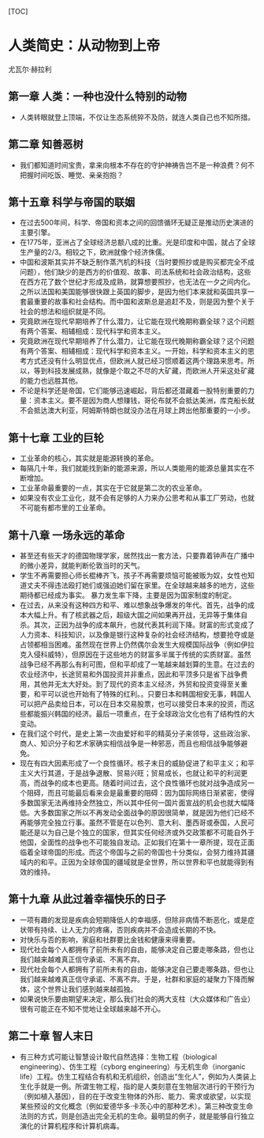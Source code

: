 [TOC]

# 人类简史：从动物到上帝
尤瓦尔·赫拉利

## 第一章 人类：一种也没什么特别的动物
- 人类转眼就登上顶端，不仅让生态系统猝不及防，就连人类自己也不知所措。

## 第二章 知善恶树
- 我们都知道时间宝贵，拿来向根本不存在的守护神祷告岂不是一种浪费？何不把握时间吃饭、睡觉、亲亲抱抱？

## 第十五章 科学与帝国的联姻
- 在过去500年间，科学、帝国和资本之间的回馈循环无疑正是推动历史演进的主要引擎。
- 在1775年，亚洲占了全球经济总额八成的比重。光是印度和中国，就占了全球生产量的2/3。相较之下，欧洲就像个经济侏儒。
- 中国和波斯其实并不缺乏制作蒸汽机的科技（当时要照抄或是购买都完全不成问题），他们缺少的是西方的价值观、故事、司法系统和社会政治结构，这些在西方花了数个世纪才形成及成熟，就算想要照抄，也无法在一夕之间内化。之所以法国和美国能够很快跟上英国的脚步，是因为他们本来就和英国共享一套最重要的故事和社会结构。而中国和波斯总是追赶不及，则是因为整个关于社会的想法和组织就是不同。 
- 究竟欧洲在现代早期培养了什么潜力，让它能在现代晚期称霸全球？这个问题有两个答案、相辅相成：现代科学和资本主义。
- 究竟欧洲在现代早期培养了什么潜力，让它能在现代晚期称霸全球？这个问题有两个答案、相辅相成：现代科学和资本主义。一开始，科学和资本主义的思考方式还没有什么明显优点，但欧洲人就已经习惯顺着这两个理路来思考。所以，等到科技发展成熟，就像是个取之不尽的大矿藏，而欧洲人开采这处矿藏的能力也远胜其他。 
- 不论是科学还是帝国，它们能够迅速崛起，背后都还潜藏着一股特别重要的力量：资本主义。要不是因为商人想赚钱，哥伦布就不会抵达美洲，库克船长就不会抵达澳大利亚，阿姆斯特朗也就没办法在月球上跨出他那重要的一小步。

## 第十七章 工业的巨轮
- 工业革命的核心，其实就是能源转换的革命。
- 每隔几十年，我们就能找到新的能源来源，所以人类能用的能源总量其实在不断增加。
- 工业革命最重要的一点，其实在于它就是第二次的农业革命。
- 如果没有农业工业化，就不会有足够的人力来办公思考和从事工厂劳动，也就不可能有都市里的工业革命。

## 第十八章 一场永远的革命
- 甚至还有些天才的德国物理学家，居然找出一套方法，只要靠着钟声在广播中的微小差异，就能判断伦敦当时的天气。
- 学生不再需要担心师长棍棒齐飞，孩子不再需要烦恼可能被贩为奴，女性也知道丈夫不得违法殴打她们或强迫她们留在家里。在全球越来越多的地方，这些期待都已经成为事实。 暴力发生率下降，主要是因为国家制度的制定。
- 在过去，从来没有这种四方和平、难以想象战争爆发的年代。首先，战争的成本大幅上升。有了核武器之后，超级大国之间如果再开战，无异等于集体自杀。其次，正因为战争的成本飙升，也就代表其利润下降。财富的形式变成了人力资本、科技知识，以及像是银行这种复杂的社会经济结构，想要抢夺或是占领都相当困难。虽然现在世界上仍然偶尔会发生大规模国际战争（例如伊拉克入侵科威特），但原因在于这些地方的财富多半属于传统的实质财富。虽然战争已经不再那么有利可图，但和平却成了一笔越来越划算的生意。在过去的农业经济中，长途贸易和外国投资并非重点，因此和平顶多只是省下战争费用，其他并无太大好处。到了现代的资本主义经济，外贸和投资变得至关重要，和平可以说也开始有了特殊的红利。。只要日本和韩国相安无事，韩国人可以把产品卖给日本，可以在日本交易股票，也可以接受日本来的投资，而这些都能振兴韩国的经济。最后一项重点，在于全球政治文化也有了结构性的大变动。
- 在我们这个时代，是史上第一次由爱好和平的精英分子来领导，这些政治家、商人、知识分子和艺术家确实相信战争是一种邪恶，而且也相信战争能够避免。
- 现在有四大因素形成了一个良性循环。核子末日的威胁促进了和平主义；和平主义大行其道，于是战争退散、贸易兴旺；贸易成长，也就让和平的利润更高，而战争的成本也更高。随着时间过去，这个良性循环也就对战争造成另一个阻碍，而且可能最后看来会是最重要的阻碍：因为国际网络日渐紧密，使得多数国家无法再维持全然独立，所以其中任何一国片面宣战的机会也就大幅降低。大多数国家之所以不再发动全面战争的原因很简单，就是因为他们已经不再能够完全独立行事。虽然不管是在以色列、意大利、墨西哥或泰国，人民可能还是以为自己是个独立的国家，但其实任何经济或外交政策都不可能自外于他国，全面性的战争也不可能独自发动。正如我们在第十一章所提，现在正面临着全球帝国的形成。而这个帝国与之前的帝国也十分类似，会努力维持其疆域内的和平。正因为全球帝国的疆域就是全世界，所以世界和平也就能得到有效的维持。

## 第十九章 从此过着幸福快乐的日子
- 一项有趣的发现是疾病会短期降低人的幸福感，但除非病情不断恶化，或是症状带有持续、让人无力的疼痛，否则疾病并不会造成长期的不快。 
- 对快乐与否的影响，家庭和社群要比金钱和健康来得重要。 
- 现代社会每个人都拥有了前所未有的自由，能够决定自己要走哪条路，但也让我们越来越难真正信守承诺、不离不弃。 
- 现代社会每个人都拥有了前所未有的自由，能够决定自己要走哪条路，但也让我们越来越难真正信守承诺、不离不弃。于是，社群和家庭的凝聚力下降而解体，这个世界让我们感到越来越孤独。
- 如果说快乐要由期望来决定，那么我们社会的两大支柱（大众媒体和广告业）很有可能正在不知不觉地让全球越来越不开心。

## 第二十章 智人末日
- 有三种方式可能让智慧设计取代自然选择：生物工程（biological engineering）、仿生工程（cyborg engineering）与无机生命（inorganic life）工程。仿生工程结合有机和无机组织，创造出“生化人”，例如为人类装上生化手就是一例。所谓生物工程，指的是人类刻意在生物层次进行的干预行为（例如植入基因），目的在于改变生物体的外形、能力、需求或欲望，以实现某些预设的文化概念（例如爱德华多·卡茨心中的那种艺术）。第三种改变生命法则的方式，则是创造出完全无机的生命。最明显的例子，就是能够自行独立演化的计算机程序和计算机病毒。
                      